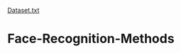 [Dataset.txt](https://github.com/RanaMozumder/Face-Recognition-Methods/files/7024810/Dataset.txt)
# Face-Recognition-Methods
